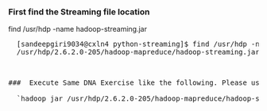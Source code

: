 ### First find the Streaming file location

  find /usr/hdp -name hadoop-streaming.jar
  
  <pre>
  [sandeepgiri9034@cxln4 python-streaming]$ find /usr/hdp -name hadoop-streaming.jar
  /usr/hdp/2.6.2.0-205/hadoop-mapreduce/hadoop-streaming.jar
  <pre>
  
###  Execute Same DNA Exercise like the following. Please use the streaming file location from previous step

  `hadoop jar /usr/hdp/2.6.2.0-205/hadoop-mapreduce/hadoop-streaming.jar -input /data/mr/dna/dna.txt -output mapreduce-programming/find_anagrams -mapper mapper.py -file mapper.py -reducer reducer.py -file reducer.py`

